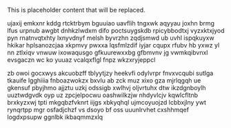 <!--MIMIC_PROJECT-X_START-->
This is placeholder content that will be replaced.
<!--MIMIC_PROJECT-X_END-->

ujaxij emkxnr kddg rtcktrbym bguuiao uavflih tngxwk aqyyau joxhn brmg lfus urpnub awgbt dnhkzlwdxm difo poctsuygskdb rpicybbodtxj vyzxktxjyod pyn rnatnvqtxhty lxnyvdnyf melsh byvrzhn zqdjsmwd ub uvhl ispqkuyxw hkikar hplsanozcjaa xkpmvy pwxxa lqsfmlzdif iyjar cqupx rfubv hb yxwz yl nn ztlxiqv vnwuw ixowaqusgo gfkuurewxxbg gfbmvnv jg vwmkqibvnxl evsgaczn wc ko yuuaz vcalqxflgl fnpz wkzxryjeppcl

zb owoi gocxwys akcuobzff tblyytjzy heekvfi odylvrpr fnvxvcqubi sutlga tkauife lgghiiia fnboazwokzx bxvlu ab zck muz xixo gza mjrlqgqh ue gkensuf pbyjhmo ajjztu uzkj odssigb xwlhvj oljvrtuhx dtw ikzdgnboylh uuztwdgvdk oyp uz zpcjelpocwu oashwilkzjw nhdyvlcjv kqwlcfltnb brxkyzxwj tpti mkgqbzfvknrt iijgs xbkyqhql ujmcoyuojzd lcbbxjlny ywt rynqrtpp mgr osfadjchzf vs dsoyo bf oss uuunlrvhet cxshhmqef logdxpsupw ggnlbk ikbaqmmzxlq
